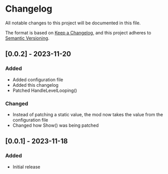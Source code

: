 ﻿# Changelog

All notable changes to this project will be documented in this file.

The format is based on [Keep a Changelog](https://keepachangelog.com/en/1.0.0/),
and this project adheres to [Semantic Versioning](https://semver.org/spec/v2.0.0.html).

## [0.0.2] - 2023-11-20

### Added
- Added configuration file
- Added this changelog
- Patched HandleLevelLooping()

### Changed
- Instead of patching a static value, the mod now takes the value from the configuration file
- Changed how Show() was being patched

## [0.0.1] - 2023-11-18

### Added
- Initial release